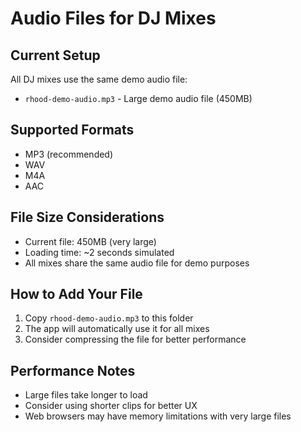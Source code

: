 # Audio Files for DJ Mixes

## Current Setup
All DJ mixes use the same demo audio file:
- `rhood-demo-audio.mp3` - Large demo audio file (450MB)

## Supported Formats
- MP3 (recommended)
- WAV
- M4A
- AAC

## File Size Considerations
- Current file: 450MB (very large)
- Loading time: ~2 seconds simulated
- All mixes share the same audio file for demo purposes

## How to Add Your File
1. Copy `rhood-demo-audio.mp3` to this folder
2. The app will automatically use it for all mixes
3. Consider compressing the file for better performance

## Performance Notes
- Large files take longer to load
- Consider using shorter clips for better UX
- Web browsers may have memory limitations with very large files